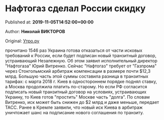 
# Нафтогаз сделал России скидку

Published at: **2019-11-05T14:52:00+00:00**

Author: **Николай ВИКТОРОВ**

Original: [Утро.ру](https://utro.ru/economics/2019/11/05/1423342.shtml)

прочитано 1546 раз
Украина готова отказаться от части исковых требований к России, если будет подписан новый транзитный договор, устраивающий Незалежную. Об этом заявил исполнительный директор "Нафтогаза" Юрий Витренко.
Сейчас "Нафтогаз" требует от "Газпрома" через Стокгольмский арбитраж компенсации в размере почти $12,3 млрд. Большую часть этой суммы составила разница в транзитных тарифах: с марта 2018 г. Киев в одностороннем порядке поднял ставку, а Москва продолжила платить по-старому. Но если РФ согласится подписать новый транзитный договор на условиях, устраивающих Украину, то Киев готов "простить" Москве часть "долга". По словам Витренко, иск может быть снижен до $2 млрд и даже меньше, передает ТАСС.
Ранее в Кремле заявили, что новый иск Киева в арбитраж уничтожает шанс на подписание нового соглашения по транзиту.
